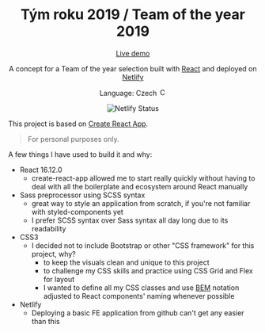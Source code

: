 <h1 align="center">
  Tým roku 2019 / Team of the year 2019
</h1>
<p align="center"><a href="https://tymroku.olivertylsar.cz">Live demo</a></p>
<p align="center">
A concept for a Team of the year selection built with <a href="https://www.reactjs.org/" target="_blank">React</a> and deployed on <a href="https://www.netlify.com/" target="_blank">Netlify</a>
</p>
<p align="center">
  Language: Czech <img src="https://emojipedia-us.s3.dualstack.us-west-1.amazonaws.com/thumbs/160/emojione/211/flag-for-czech-republic_1f1e8-1f1ff.png" alt="Czech flag" width=15 />
</p>
<p align="center">
  <img src="https://api.netlify.com/api/v1/badges/6f9479ad-bd2c-4fae-b26f-b6cd524df704/deploy-status" alt="Netlify Status" />
</p>


This project is based on [Create React App](https://github.com/facebook/create-react-app).
> For personal purposes only.

A few things I have used to build it and why:
- React 16.12.0
  - create-react-app allowed me to start really quickly without having to deal with all the boilerplate and ecosystem around React manually
- Sass preprocessor using SCSS syntax
  - great way to style an application from scratch, if you're not familiar with styled-components yet
  - I prefer SCSS syntax over Sass syntax all day long due to its readability
- CSS3
  - I decided not to include Bootstrap or other "CSS framework" for this project, why? 
    - to keep the visuals clean and unique to this project
    - to challenge my CSS skills and practice using CSS Grid and Flex for layout
    - I wanted to define all my CSS classes and use [BEM](http://getbem.com/introduction/) notation adjusted to React components' naming whenever possible
- Netlify
  - Deploying a basic FE application from github can't get any easier than this
